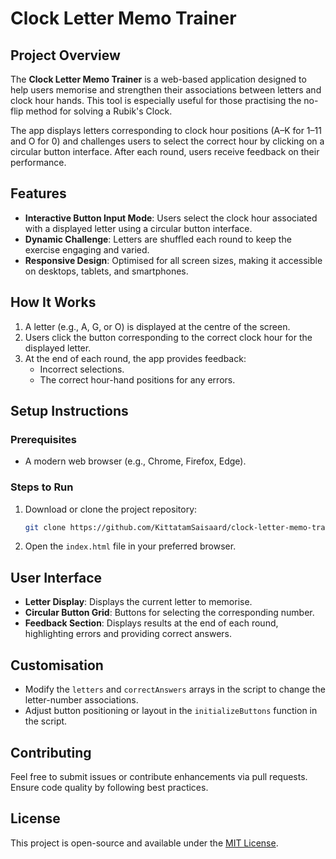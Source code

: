 # Clock Letter Memo Trainer

## Project Overview
The **Clock Letter Memo Trainer** is a web-based application designed to help users memorise and strengthen their associations between letters and clock hour hands. This tool is especially useful for those practising the no-flip method for solving a Rubik's Clock. 

The app displays letters corresponding to clock hour positions (A–K for 1–11 and O for 0) and challenges users to select the correct hour by clicking on a circular button interface. After each round, users receive feedback on their performance.

## Features
- **Interactive Button Input Mode**: Users select the clock hour associated with a displayed letter using a circular button interface.
- **Dynamic Challenge**: Letters are shuffled each round to keep the exercise engaging and varied.
- **Responsive Design**: Optimised for all screen sizes, making it accessible on desktops, tablets, and smartphones.

## How It Works
1. A letter (e.g., A, G, or O) is displayed at the centre of the screen.
2. Users click the button corresponding to the correct clock hour for the displayed letter.
3. At the end of each round, the app provides feedback:
   - Incorrect selections.
   - The correct hour-hand positions for any errors.

## Setup Instructions
### Prerequisites
- A modern web browser (e.g., Chrome, Firefox, Edge).

### Steps to Run
1. Download or clone the project repository:
   ```bash
   git clone https://github.com/KittatamSaisaard/clock-letter-memo-trainer.git
   ```
2. Open the `index.html` file in your preferred browser.

## User Interface
- **Letter Display**: Displays the current letter to memorise.
- **Circular Button Grid**: Buttons for selecting the corresponding number.
- **Feedback Section**: Displays results at the end of each round, highlighting errors and providing correct answers.

## Customisation
- Modify the `letters` and `correctAnswers` arrays in the script to change the letter-number associations.
- Adjust button positioning or layout in the `initializeButtons` function in the script.

## Contributing
Feel free to submit issues or contribute enhancements via pull requests. Ensure code quality by following best practices.

## License
This project is open-source and available under the [MIT License](LICENSE).
